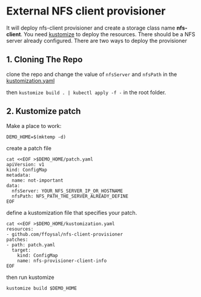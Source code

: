 # External NFS client provisioner

It will deploy nfs-client provisioner and create a storage class name **nfs-client**. You need [kustomize](https://kustomize.io/) to deploy the resources. There should be a NFS server already configured. There are two ways to deploy the provisioner

## 1. Cloning The Repo

clone the repo and change the value of `nfsServer` and `nfsPath` in the [kustomization.yaml](resources/kustomization.yaml)

then `kustomize build . | kubectl apply -f -` in the root folder.

## 2. Kustomize patch

Make a place to work:

```console
DEMO_HOME=$(mktemp -d)
```

create a patch file

```console
cat <<EOF >$DEMO_HOME/patch.yaml
apiVersion: v1
kind: ConfigMap
metadata:
  name: not-important
data:
  nfsServer: YOUR_NFS_SERVER_IP_OR_HOSTNAME
  nfsPath: NFS_PATH_THE_SERVER_ALREADY_DEFINE
EOF
```

define a kustomization file that specifies your patch.

```console
cat <<EOF >$DEMO_HOME/kustomization.yaml
resources:
- github.com/ffoysal/nfs-client-provisioner
patches:
- path: patch.yaml
  target:
    kind: ConfigMap
    name: nfs-provisioner-client-info
EOF
```

then run kustomize

```console
kustomize build $DEMO_HOME
```
